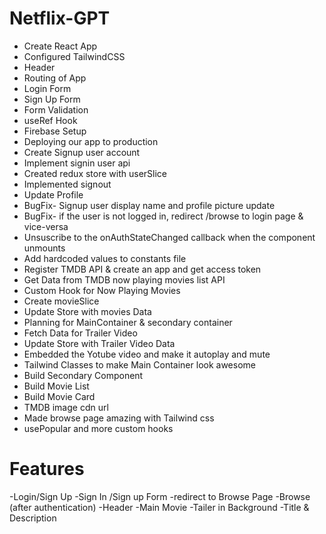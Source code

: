 # Netflix-GPT

- Create React App
- Configured TailwindCSS
- Header
- Routing of App
- Login Form
- Sign Up Form
- Form Validation
- useRef Hook
- Firebase Setup
- Deploying our app to production
- Create Signup user account
- Implement signin user api
- Created redux store with userSlice
- Implemented signout
- Update Profile
- BugFix- Signup user display name and profile picture update
- BugFix- if the user is not logged in, redirect /browse to login page & vice-versa
- Unsuscribe to the onAuthStateChanged callback when the component unmounts
- Add hardcoded values to constants file
- Register TMDB API & create an app and get access token
- Get Data from TMDB now playing movies list API
- Custom Hook for Now Playing Movies
- Create movieSlice
- Update Store with movies Data
- Planning for MainContainer & secondary container
- Fetch Data for Trailer Video
- Update Store with Trailer Video Data
- Embedded the Yotube video and make it autoplay and mute
- Tailwind Classes to make Main Container look awesome
- Build Secondary Component
- Build Movie List
- Build Movie Card
- TMDB image cdn url
- Made browse page amazing with Tailwind css
- usePopular and more custom hooks

# Features

-Login/Sign Up
    -Sign In /Sign up Form
    -redirect to Browse Page
-Browse (after authentication)
    -Header
    -Main Movie
        -Tailer in Background
        -Title & Description

